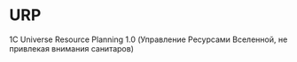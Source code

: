 # URP
1C Universe Resource Planning 1.0 (Управление Ресурсами Вселенной, не привлекая внимания санитаров)
